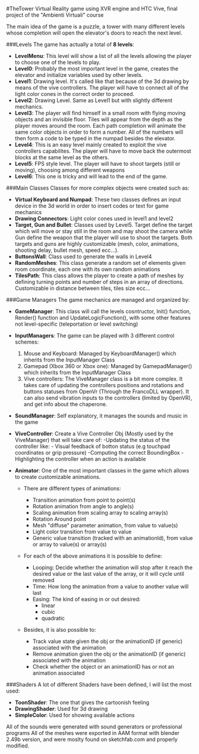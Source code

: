 #TheTower
Virtual Reality game using XVR engine and HTC Vive, final project of the "Ambienti Virtuali" course

The main idea of the game is a puzzle, a tower with many different levels whose completion will open the elevator's doors to reach the next level.

###Levels
The game has actually a total of **8 levels**:

- **LevelMenu**: This level will show a list of all the levels allowing the player to choose one of the levels to play. 
- **Level0**: Probably the most important level in the game, creates the elevator and initialize variables used by other levels.
- **Level1**: Drawing level. It's called like that because of the 3d drawing by means of the vive controllers. The player will have to connect all of the light color cones in the correct order to proceed.
- **Level2**: Drawing Level. Same as Level1 but with slightly different mechanics.
- **Level3**: The player will find himself in a small room with flying moving objects and an invisible floor. Tiles will appear from the depth as the player moves around the room. Each path completion will animate the same color objects in order to form a number. All of the numbers will then form a code to be typed in the numpad besides the elevator.
- **Level4**: This is an easy level mainly created to exploit the vive controllers capabilites. The player will have to move back the outermost blocks at the same level as the others.
- **Level5**: FPS style level. The player will have to shoot targets (still or moving), choosing among different weapons
- **Level6**: This one is tricky and will lead to the end of the game.
	
###Main Classes
Classes for more complex objects were created such as:
- **Virtual Keyboard and Numpad**: These two classes defines an input device in the 3d world in order to insert codes or text for game mechanics
- **Drawing Connectors**: Light color cones used in level1 and level2
- **Target, Gun and Bullet**: Classes used by Level5. Target define the target which will move or stay still in the room and may shoot the camera while Gun define the weapon that the player will use to shoot the targets. Both targets and guns are highly customizable (mesh, color, animations, shooting delay, bullet mesh, speed ecc...).
- **ButtonsWall**: Class used to generate the walls in Level4
- **RandomMeshes**: This class generate a random set of elements given room coordinate, each one with its own random animations
- **TilesPath**: This class allows the player to create a path of meshes by defining turning points and number of steps in an array of directions. Customizable in distance between tiles, tiles size ecc...

###Game Managers
The game mechanics are managed and organized by:

- **GameManager**: This class will call the levels cosntructor, Init() function, Render() function and UpdateLogicFunction(), with some other features not level-specific (teleportation or level switching)
- **InputManagers**: The game can be played with 3 different control schemes:
	1. Mouse and Keyboard: Managed by KeyboardManager() which inherits from the InputManager Class
	2. Gamepad (Xbox 360 or Xbox one): Managed by GamepadManager() which inherits from the InputManager Class
	3. Vive controllers: The ViveManager class is a bit more complex. It takes care of updating the controllers positions and rotations and buttons statuses from OpenVr (Through the FrancoDLL wrapper). It can also send vibration inputs to the controllers (limited by OpenVR), and get info about the chaperone.
	
- **SoundManager**: Self explanatory, it manages the sounds and music in the game
- **ViveController**: Create a Vive Controller Obj (Mostly used by the ViveManager) that will take care of:
	-Updating the status of the controller like:
		- Visual feedback of botton status (e.g touchpad coordinates or grip pressure)
	-Computing the correct BoundingBox
	-Highlighting the controller when an action is available


- **Animator**: One of the most important classes in the game which allows to create customizable animations.	 
	- There are different types of animations:
		- Transition animation from point to point(s)
		- Rotation animation from angle to angle(s)
		- Scaling animation from scaling array to scaling array(s)
		- Rotation Around point
		- Mesh "diffuse" parameter animation, from value to value(s)
		- Light color transition from value to value
		- Generic value transition (tracked with an animationId), from value or array to value(s) or array(s)

	- For each of the above animations it is possible to define:
		- Looping: Decide whether the animation will stop after it reach the desired value or the last value of the array, or it will cycle until removed
		- Time: How long the animation from a value to another value will last
		- Easing: The kind of easing in or out desired:
			- linear
			- cubic
			- quadratic

	- Besides, it is also possible to:
		- Track value state given the obj or the animationID (if generic) associated with the animation
		- Remove animation given the obj or the animationID (if generic) associated with the animation
		- Check whether the object or an animationID has or not an animation associated

###Shaders
A lot of different Shaders have been defined, I will list the most used:
- **ToonShader**: The one that gives the cartoonish feeling
- **DrawingShader**: Used for 3d drawing
- **SimpleColor**: Used for showing available actions
	
All of the sounds were generated with sound generators or professional programs
All of the meshes were exported in AAM format with blender 2.49b version, and were moslty found on sketchfab.com and properly modified.
